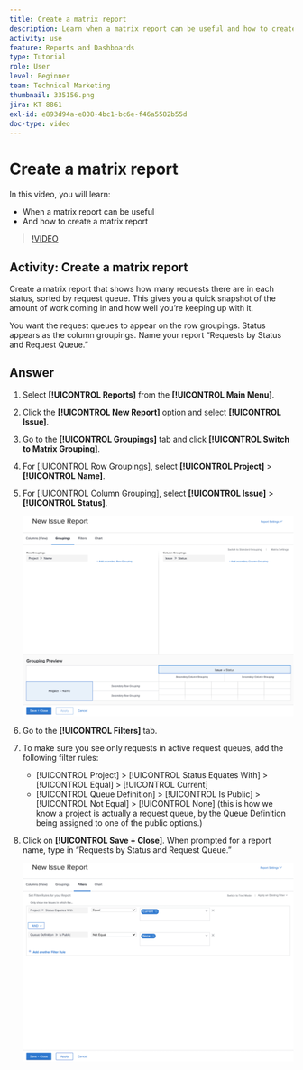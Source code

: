 ```yaml
---
title: Create a matrix report
description: Learn when a matrix report can be useful and how to create a matrix report in Workfront.
activity: use
feature: Reports and Dashboards
type: Tutorial
role: User
level: Beginner
team: Technical Marketing
thumbnail: 335156.png
jira: KT-8861
exl-id: e893d94a-e808-4bc1-bc6e-f46a5582b55d
doc-type: video
---
```

# Create a matrix report

In this video, you will learn:

* When a matrix report can be useful
* And how to create a matrix report

>[!VIDEO](https://video.tv.adobe.com/v/335156/?quality=12&learn=on&enablevpops)

## Activity: Create a matrix report

Create a matrix report that shows how many requests there are in each status, sorted by request queue. This gives you a quick snapshot of the amount of work coming in and how well you’re keeping up with it.

You want the request queues to appear on the row groupings. Status appears as the column groupings. Name your report “Requests by Status and Request Queue.”

## Answer

1. Select **[!UICONTROL Reports]** from the **[!UICONTROL Main Menu]**.
1. Click the **[!UICONTROL New Report]** option and select **[!UICONTROL Issue]**.
1. Go to the **[!UICONTROL Groupings]** tab and click **[!UICONTROL Switch to Matrix Grouping]**.
1. For [!UICONTROL Row Groupings], select **[!UICONTROL Project]** > **[!UICONTROL Name]**.
1. For [!UICONTROL Column Grouping], select **[!UICONTROL Issue]** > **[!UICONTROL Status]**.

   ![An image of the screen to create a new issue report grouping](assets/matrix-report-groupings.png)

1. Go to the **[!UICONTROL Filters]** tab.
1. To make sure you see only requests in active request queues, add the following filter rules:

   * [!UICONTROL Project] > [!UICONTROL Status Equates With] > [!UICONTROL Equal] > [!UICONTROL Current]
   * [!UICONTROL Queue Definition] > [!UICONTROL Is Public] > [!UICONTROL Not Equal] > [!UICONTROL None] (this is how we know a project is actually a request queue, by the Queue Definition being assigned to one of the public options.)

1. Click on **[!UICONTROL Save + Close]**. When prompted for a report name, type in “Requests by Status and Request Queue.”

   ![An image of the screen to create a new issue report filter](assets/matrix-report-filters.png)
